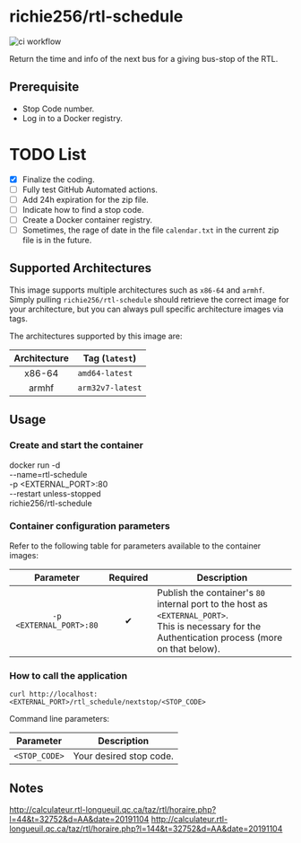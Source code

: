 # richie256/rtl-schedule

![ci workflow](https://github.com/richie256/rtl-schedule/workflows/Docker%20Images%20CI/badge.svg)

Return the time and info of the next bus for a giving bus-stop of the RTL.

## Prerequisite

- Stop Code number.
- Log in to a Docker registry.

# TODO List

- [x] Finalize the coding.
- [ ] Fully test GitHub Automated actions.
- [ ] Add 24h expiration for the zip file.
- [ ] Indicate how to find a stop code.
- [ ] Create a Docker container registry.
- [ ] Sometimes, the rage of date in the file `calendar.txt` in the current zip file is in the future.

## Supported Architectures

This image supports multiple architectures such as `x86-64` and `armhf`. Simply pulling `richie256/rtl-schedule` should retrieve the correct image for your architecture, but you can always pull specific architecture images via tags.

The architectures supported by this image are:

| Architecture | Tag (`latest`) |
| :----: | --- |
| x86-64 | `amd64-latest` |
| armhf | `arm32v7-latest` |

## Usage

### Create and start the container

docker run -d \
    --name=rtl-schedule \
    -p <EXTERNAL_PORT>:80 \
    --restart unless-stopped \
    richie256/rtl-schedule

### Container configuration parameters

Refer to the following table for parameters available to the container images:

| Parameter | Required | Description |
| :----: | --- | --- |
| `-p <EXTERNAL_PORT>:80` | <div align="center">✔</div> | Publish the container's `80` internal port to the host as `<EXTERNAL_PORT>`.<br>This is necessary for the Authentication process (more on that below). |

### How to call the application

`curl http://localhost:<EXTERNAL_PORT>/rtl_schedule/nextstop/<STOP_CODE>`

Command line parameters:

| Parameter | Description |
| :----: | --- |
| `<STOP_CODE>` | Your desired stop code.


## Notes

http://calculateur.rtl-longueuil.qc.ca/taz/rtl/horaire.php?l=44&t=32752&d=AA&date=20191104
http://calculateur.rtl-longueuil.qc.ca/taz/rtl/horaire.php?l=144&t=32752&d=AA&date=20191104

